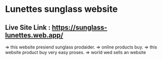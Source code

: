 # Lunettes sunglass website
## Live Site Link : https://sunglass-lunettes.web.app/ 

=> this website presiend sunglass prodaider.
=> online products buy.
=> this website product buy very easy proses.
=> world wed sells an website

